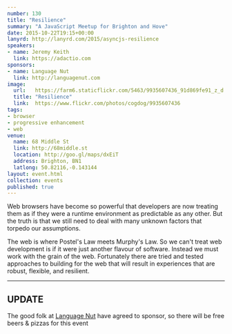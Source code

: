 ```yaml
---
number: 130
title: "Resilience"
summary: "A JavaScript Meetup for Brighton and Hove"
date: 2015-10-22T19:15+00:00
lanyrd: http://lanyrd.com/2015/asyncjs-resilience
speakers:
- name: Jeremy Keith
  link: https://adactio.com
sponsors:
- name: Language Nut
  link: http://languagenut.com
image:
  url:   https://farm6.staticflickr.com/5463/9935607436_91d869fe91_z_d.jpg
  title: "Resilience"
  link:  https://www.flickr.com/photos/cogdog/9935607436
tags:
- browser
- progressive enhancement
- web
venue:
  name: 68 Middle St
  link: http://68middle.st
  location: http://goo.gl/maps/dxEiT
  address: Brighton, BN1
  latlong: 50.82116,-0.143144
layout: event.html
collection: events
published: true
---
```


Web browsers have become so powerful that developers are now treating them as if they were a runtime environment as predictable as any other. But the truth is that we still need to deal with many unknown factors that torpedo our assumptions.

The web is where Postel's Law meets Murphy's Law. So we can't treat web development is if it were just another flavour of software. Instead we must work with the grain of the web. Fortunately there are tried and tested approaches to building for the web that will result in experiences that are robust, flexible, and resilient.

---

## UPDATE

The good folk at [Language Nut](http://languagenut.com) have agreed to sponsor, so there will be free beers & pizzas for this event
